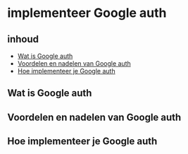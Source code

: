 # implementeer Google auth

## inhoud
- [Wat is Google auth](https://github.com/davey2206/Portfolio_Semester_3/blob/main/Documentatie/Research/Research_Google_login.md#wat-is-google-auth)
- [Voordelen en nadelen van Google auth](https://github.com/davey2206/Portfolio_Semester_3/blob/main/Documentatie/Research/Research_Google_login.md#voordelen-en-nadelen-van-google-auth)
- [Hoe implementeer je Google auth](https://github.com/davey2206/Portfolio_Semester_3/edit/main/Documentatie/Research/Research_Google_login.md#hoe-implementeer-je-google-auth)

## Wat is Google auth

## Voordelen en nadelen van Google auth

## Hoe implementeer je Google auth
